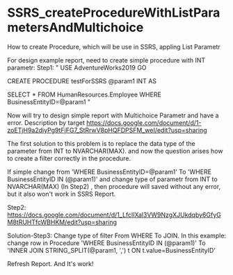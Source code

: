 # SSRS_createProcedureWithListParametersAndMultichoice

How to create Procedure, which will be use in SSRS, appling List Parametr

For design example report, need to create simple procedure with INT parametr:
Step1:
"
USE AdventureWorks2019
GO

CREATE PROCEDURE testForSSRS @param1 INT
AS

SELECT *
FROM HumanResources.Employee
WHERE BusinessEntityID=@param1
"

Now will try to design simple report with Multichoice Parametr
and have a error. Description by target
https://docs.google.com/document/d/1-zoETjH9a2diyPg9tFjFG7_StRrwV8pHQFDPSFM_weI/edit?usp=sharing

The first solution to this problem is to replace the data type of the parameter from INT to NVARCHAR(MAX).
and now the question arises how to create a filter correctly in the procedure.

If simple change from 'WHERE BusinessEntityID=@param1' To 'WHERE BusinessEntityID IN (@param1)' and change type of parametr from INT to NVARCHAR(MAX) (In Step2)
, then procedure will saved without any error, but it also won't work in SSRS Report.

Step2:
https://docs.google.com/document/d/1_LfclIXal3VW9NzgXJUkdqby6GfyGM8tRUHTfcWBHKM/edit?usp=sharing

Solution-Step3:
Change type of filter From WHERE To JOIN. In this example:
change row in Procedure 'WHERE BusinessEntityID IN (@param1)' To 'INNER JOIN STRING_SPLIT(@param1, ',') t ON t.value=BusinessEntityID'

Refresh Report.
And It's work!
